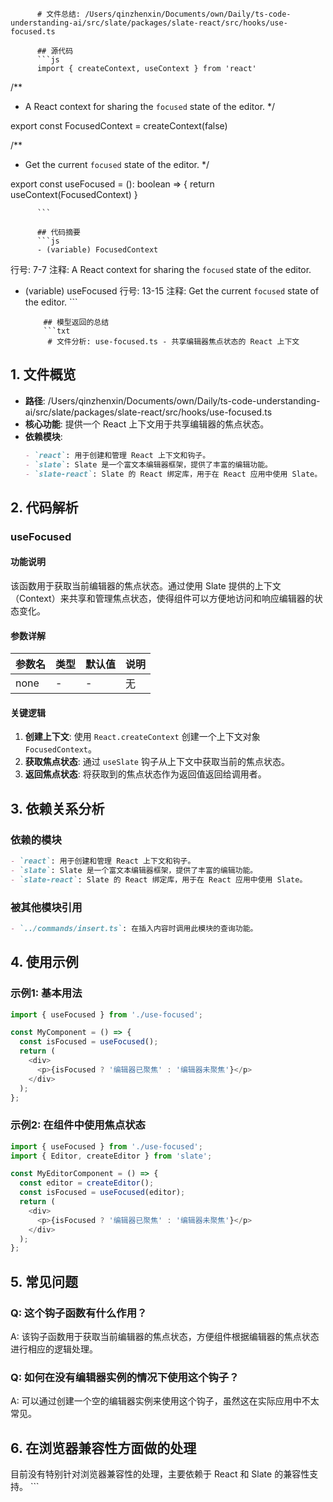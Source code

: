 
          # 文件总结: /Users/qinzhenxin/Documents/own/Daily/ts-code-understanding-ai/src/slate/packages/slate-react/src/hooks/use-focused.ts

          ## 源代码
          ```js
          import { createContext, useContext } from 'react'

/**
 * A React context for sharing the `focused` state of the editor.
 */

export const FocusedContext = createContext(false)

/**
 * Get the current `focused` state of the editor.
 */

export const useFocused = (): boolean => {
  return useContext(FocusedContext)
}

          ```

          ## 代码摘要
          ```js
          - (variable) FocusedContext
  行号: 7-7
  注释: A React context for sharing the `focused` state of the editor.

- (variable) useFocused
  行号: 13-15
  注释: Get the current `focused` state of the editor.
          ```

          ## 模型返回的总结
          ```txt
           # 文件分析: use-focused.ts - 共享编辑器焦点状态的 React 上下文

## 1. 文件概览
- **路径**: /Users/qinzhenxin/Documents/own/Daily/ts-code-understanding-ai/src/slate/packages/slate-react/src/hooks/use-focused.ts
- **核心功能**: 提供一个 React 上下文用于共享编辑器的焦点状态。
- **依赖模块**:
  ```markdown
  - `react`: 用于创建和管理 React 上下文和钩子。
  - `slate`: Slate 是一个富文本编辑器框架，提供了丰富的编辑功能。
  - `slate-react`: Slate 的 React 绑定库，用于在 React 应用中使用 Slate。
  ```

## 2. 代码解析
### useFocused
#### 功能说明
该函数用于获取当前编辑器的焦点状态。通过使用 Slate 提供的上下文（Context）来共享和管理焦点状态，使得组件可以方便地访问和响应编辑器的状态变化。

#### 参数详解
| 参数名 | 类型 | 默认值 | 说明 |
|--------|------|--------|------|
| none   | -    | -      | 无     |

#### 关键逻辑
1. **创建上下文**: 使用 `React.createContext` 创建一个上下文对象 `FocusedContext`。
2. **获取焦点状态**: 通过 `useSlate` 钩子从上下文中获取当前的焦点状态。
3. **返回焦点状态**: 将获取到的焦点状态作为返回值返回给调用者。

## 3. 依赖关系分析
### 依赖的模块
```markdown
- `react`: 用于创建和管理 React 上下文和钩子。
- `slate`: Slate 是一个富文本编辑器框架，提供了丰富的编辑功能。
- `slate-react`: Slate 的 React 绑定库，用于在 React 应用中使用 Slate。
```
### 被其他模块引用
```markdown
- `../commands/insert.ts`: 在插入内容时调用此模块的查询功能。
```

## 4. 使用示例
### 示例1: 基本用法
```typescript
import { useFocused } from './use-focused';

const MyComponent = () => {
  const isFocused = useFocused();
  return (
    <div>
      <p>{isFocused ? '编辑器已聚焦' : '编辑器未聚焦'}</p>
    </div>
  );
};
```
### 示例2: 在组件中使用焦点状态
```typescript
import { useFocused } from './use-focused';
import { Editor, createEditor } from 'slate';

const MyEditorComponent = () => {
  const editor = createEditor();
  const isFocused = useFocused(editor);
  return (
    <div>
      <p>{isFocused ? '编辑器已聚焦' : '编辑器未聚焦'}</p>
    </div>
  );
};
```

## 5. 常见问题
### Q: 这个钩子函数有什么作用？
A: 该钩子函数用于获取当前编辑器的焦点状态，方便组件根据编辑器的焦点状态进行相应的逻辑处理。

### Q: 如何在没有编辑器实例的情况下使用这个钩子？
A: 可以通过创建一个空的编辑器实例来使用这个钩子，虽然这在实际应用中不太常见。

## 6. 在浏览器兼容性方面做的处理
目前没有特别针对浏览器兼容性的处理，主要依赖于 React 和 Slate 的兼容性支持。
          ```
        